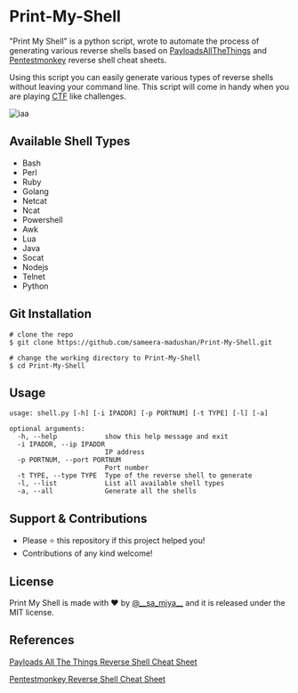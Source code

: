 # Print-My-Shell

"Print My Shell" is a python script, wrote to automate the process of generating various reverse shells based on [PayloadsAllTheThings](https://github.com/swisskyrepo/PayloadsAllTheThings/blob/master/Methodology%20and%20Resources/Reverse%20Shell%20Cheatsheet.md) and [Pentestmonkey](http://pentestmonkey.net/cheat-sheet/shells/reverse-shell-cheat-sheet) reverse shell cheat sheets.

Using this script you can easily generate various types of reverse shells without leaving your command line. This script will come in handy when you are playing [CTF](https://en.wikipedia.org/wiki/Capture_the_flag#Computer_security) like challenges.   

![iaa](https://user-images.githubusercontent.com/55880211/78874353-e461f080-7a69-11ea-848c-32186f1d60fa.gif)

## Available Shell Types
- Bash
- Perl
- Ruby
- Golang
- Netcat
- Ncat
- Powershell
- Awk
- Lua
- Java
- Socat
- Nodejs
- Telnet
- Python

## Git Installation
```
# clone the repo
$ git clone https://github.com/sameera-madushan/Print-My-Shell.git

# change the working directory to Print-My-Shell
$ cd Print-My-Shell
```

## Usage

```
usage: shell.py [-h] [-i IPADDR] [-p PORTNUM] [-t TYPE] [-l] [-a]

optional arguments:
  -h, --help            show this help message and exit
  -i IPADDR, --ip IPADDR
                        IP address
  -p PORTNUM, --port PORTNUM
                        Port number
  -t TYPE, --type TYPE  Type of the reverse shell to generate
  -l, --list            List all available shell types
  -a, --all             Generate all the shells
```

## Support & Contributions
- Please ⭐️ this repository if this project helped you!
- Contributions of any kind welcome!

## License
Print My Shell is made with ♥ by [@_\_sa_miya__](https://twitter.com/__sa_miya__) and it is released under the MIT license.

## References
[Payloads All The Things Reverse Shell Cheat Sheet](https://github.com/swisskyrepo/PayloadsAllTheThings/blob/master/Methodology%20and%20Resources/Reverse%20Shell%20Cheatsheet.md)

[Pentestmonkey Reverse Shell Cheat Sheet](http://pentestmonkey.net/cheat-sheet/shells/reverse-shell-cheat-sheet)
